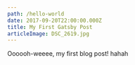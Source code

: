 ```yaml
---
path: /hello-world
date: 2017-09-20T22:00:00.000Z
title: My First Gatsby Post
articleImage: DSC_2619.jpg
---
```

Oooooh-weeee, my first blog post! hahah
